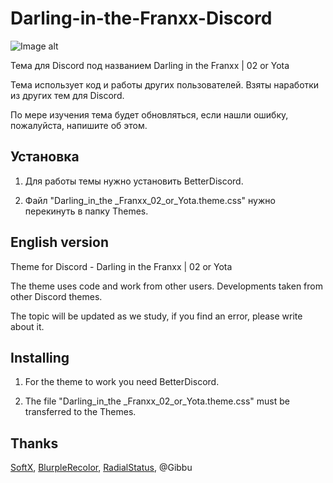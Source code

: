 # Darling-in-the-Franxx-Discord
![Image alt](https://So1ta.github.io/Images/ThemeView.png)

Тема для Discord под названием Darling in the Franxx | 02 or Yota

Тема использует код и работы других пользователей. Взяты наработки из других тем для Discord.

По мере изучения тема будет обновляться, если нашли ошибку, пожалуйста, напишите об этом.

## Установка

1. Для работы темы нужно установить BetterDiscord.

2. Файл "Darling_in_the _Franxx_02_or_Yota.theme.css" нужно перекинуть в папку Themes.

## English version

Theme for Discord - Darling in the Franxx | 02 or Yota

The theme uses code and work from other users. Developments taken from other Discord themes.

The topic will be updated as we study, if you find an error, please write about it.

## Installing

1. For the theme to work you need BetterDiscord.

2. The file "Darling_in_the _Franxx_02_or_Yota.theme.css" must be transferred to the Themes.

## Thanks

[SoftX](https://betterdiscord.app/theme/SoftX), [BlurpleRecolor](https://betterdiscord.app/theme/BlurpleRecolor), [RadialStatus](https://betterdiscord.app/theme/RadialStatus), @Gibbu
